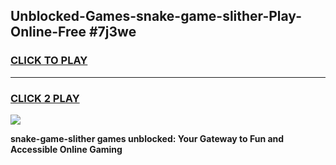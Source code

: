 
## Unblocked-Games-snake-game-slither-Play-Online-Free #7j3we
<h3>
<a href="https://us.freeplayer.one?title=snake-game-slither&ref=10M">CLICK TO PLAY</a></h3>
<hr>

<h3>
<a href="https://us.freeplayer.one?title=snake-game-slither&ref=10M">CLICK 2 PLAY</a>
  
</h3>

<a href="https://us.freeplayer.one?title=snake-game-slither&ref=10M"><img src="https://clearcache.store/games.png"></a>


**snake-game-slither games unblocked: Your Gateway to Fun and Accessible Online Gaming**
